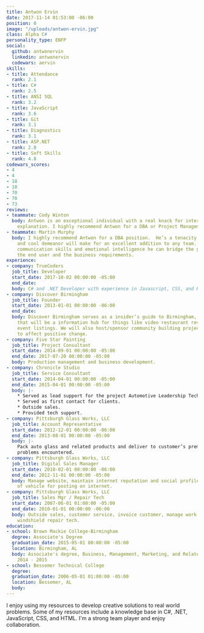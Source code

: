 ```yaml
---
title: Antwon Ervin
date: 2017-11-14 01:53:00 -06:00
position: 0
image: "/uploads/antwon-ervin.jpg"
class: Alpha C#
personality_type: ENFP
social:
  github: antwonervin
  linkedin: antwonervin
  codewars: aervin
skills:
- title: Attendance
  rank: 2.1
- title: C#
  rank: 2.5
- title: ANSI SQL
  rank: 3.2
- title: JavaScript
  rank: 3.6
- title: Git
  rank: 3.1
- title: Diagnostics
  rank: 3.1
- title: ASP.NET
  rank: 2.8
- title: Soft Skills
  rank: 4.8
codewars_scores:
- 4
- 4
- 18
- 18
- 70
- 70
- 73
reviews:
- teammate: Cody Winton
  body: Antwon is an exceptional individual with a real knack for interaction and
    explanation. I highly recommend Antwon for a DBA or Project Management role.
- teammate: Martin Murphy
  body: I highly recommend Antwon for a DBA position.  He’s a tenacity with problems
    and cool demeanor will make for an excellent addition to any team.  With natural
    communication skills and emotional intelligence he can bridge the gap between
    the end user and the business requirements.
experience:
- company: TrueCoders
  job_title: Developer
  start_date: 2017-10-02 00:00:00 -05:00
  end_date: 
  body: C# and .NET Developer with experience in Javascript, CSS, and HTML.
- company: Discover Birmingham
  job_title: Founder
  start_date: 2013-01-01 00:00:00 -06:00
  end_date: 
  body: Discover Birmingham serves as a insider’s guide to Birmingham, AL. A tool
    that will be a information hub for things like video restaurant reviews and local
    event listings. We will also host/sponsor community building projects around Birmingham
    to affect positive change.
- company: Five Star Painting
  job_title: Project Consultant
  start_date: 2014-09-01 00:00:00 -05:00
  end_date: 2017-07-20 00:00:00 -05:00
  body: Production management and business development.
- company: Chronicle Studio
  job_title: Service Consultant
  start_date: 2014-04-01 00:00:00 -05:00
  end_date: 2015-04-01 00:00:00 -05:00
  body: |-
    * Served as lead support for the project Automotive Leadership Technology.
    * Served as first contact for clients.
    * Outside sales.
    * Provided tech support.
- company: Pittsburgh Glass Works, LLC
  job_title: Account Representative
  start_date: 2012-12-01 00:00:00 -06:00
  end_date: 2013-08-01 00:00:00 -05:00
  body: |-
    Pack auto glass and related products and deliver to customer’s premises. Drive employee owned vehicle to deliver customer orders in good working condition. Perform pre-trip examination of all glass products. Document and keep record of information on pick ups and deliveries, automobile mileage, fuel costs and any
    problems encountered.
- company: Pittsburgh Glass Works, LLC
  job_title: Digital Sales Manager
  start_date: 2010-02-01 00:00:00 -06:00
  end_date: 2012-11-01 00:00:00 -05:00
  body: Manage website, maintain internet reputation and social profiles. Take photos
    of vehicle for posting on internet.
- company: Pittsburgh Glass Works, LLC
  job_title: Sales Mgr / Repair Tech
  start_date: 2007-06-01 01:00:00 -05:00
  end_date: 2010-01-01 00:00:00 -06:00
  body: Outside sales, customer service, invoice customer, manage work flow, dispatch,
    windshield repair tech.
education:
- school: Brown Mackie College-Birmingham
  degree: Associate's Degree
  graduation_date: 2015-05-01 00:00:00 -05:00
  location: Birmingham, AL
  body: Associate's degree, Business, Management, Marketing, and Related Support Services,
    2014 - 2015
- school: Bessemer Technical College
  degree: 
  graduation_date: 2006-05-01 01:00:00 -05:00
  location: Bessemer, AL
  body: 
---
```


I enjoy using my resources to develop creative solutions to real world problems. Some of my resources include a knowledge base in C#, .NET, JavaScript, CSS, and HTML. I'm a strong team player and enjoy collaboration.